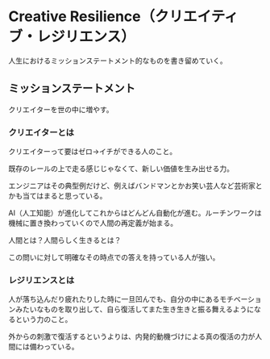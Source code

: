 # Creative Resilience（クリエイティブ・レジリエンス）

人生におけるミッションステートメント的なものを書き留めていく。

## ミッションステートメント

クリエイターを世の中に増やす。

### クリエイターとは

クリエイターって要はゼロ→イチができる人のこと。

既存のレールの上で走る感じじゃなくて、新しい価値を生み出せる力。

エンジニアはその典型例だけど、例えばバンドマンとかお笑い芸人など芸術家とかも当てはまると思っている。

AI（人工知能）が進化してこれからはどんどん自動化が進む。ルーチンワークは機械に置き換わっていくので人間の再定義が始まる。

人間とは？人間らしく生きるとは？

この問いに対して明確なその時点での答えを持っている人が強い。

### レジリエンスとは

人が落ち込んだり疲れたりした時に一旦凹んでも、自分の中にあるモチベーションみたいなものを取り出して、自ら復活してまた生き生きと振る舞えるようになるという力のこと。

外からの刺激で復活するというよりは、内発的動機づけによる真の復活の力が人間には備わっている。
